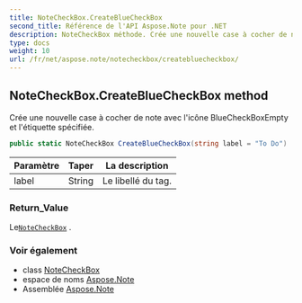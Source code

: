 ```yaml
---
title: NoteCheckBox.CreateBlueCheckBox
second_title: Référence de l'API Aspose.Note pour .NET
description: NoteCheckBox méthode. Crée une nouvelle case à cocher de note avec licône BlueCheckBoxEmpty et létiquette spécifiée.
type: docs
weight: 10
url: /fr/net/aspose.note/notecheckbox/createbluecheckbox/
---
```

## NoteCheckBox.CreateBlueCheckBox method

Crée une nouvelle case à cocher de note avec l'icône BlueCheckBoxEmpty et l'étiquette spécifiée.

```csharp
public static NoteCheckBox CreateBlueCheckBox(string label = "To Do")
```

| Paramètre | Taper | La description |
| --- | --- | --- |
| label | String | Le libellé du tag. |

### Return_Value

Le[`NoteCheckBox`](../) .

### Voir également

* class [NoteCheckBox](../)
* espace de noms [Aspose.Note](../../notecheckbox/)
* Assemblée [Aspose.Note](../../../)


